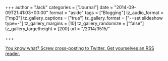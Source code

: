 +++
author = "Jack"
categories = ["Journal"]
date = "2014-09-09T21:41:03+00:00"
format = "aside"
tags = ["Blogging"]
tz_audio_format = ["mp3"]
tz_gallery_captions = ["true"]
tz_gallery_format = ["-=set slideshow type=-"]
tz_gallery_margins = [10]
tz_gallery_randomize = ["false"]
tz_gallery_targetheight = [200]
url = "/2014/3515/"

+++

<a href="https://baty.net/2014/3515/" rel="bookmark" title="Permalink to ">

<p>
  You know what? Screw cross-posting to Twitter. Get yourselves an RSS reader.
</p></a>